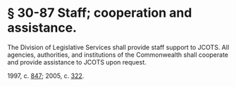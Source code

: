 # § 30-87 Staff; cooperation and assistance.

<p>The Division of Legislative Services shall provide staff support to JCOTS. All agencies, authorities, and institutions of the Commonwealth shall cooperate and provide assistance to JCOTS upon request.</p><p>1997, c. <a href='http://lis.virginia.gov/cgi-bin/legp604.exe?971+ful+CHAP0847'>847</a>; 2005, c. <a href='http://lis.virginia.gov/cgi-bin/legp604.exe?051+ful+CHAP0322'>322</a>.</p>